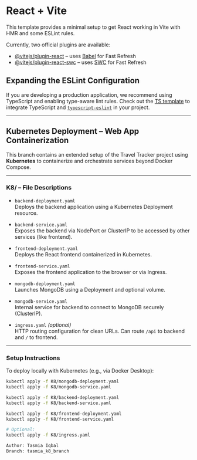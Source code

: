# React + Vite

This template provides a minimal setup to get React working in Vite with HMR and some ESLint rules.

Currently, two official plugins are available:

- [@vitejs/plugin-react](https://github.com/vitejs/vite-plugin-react/blob/main/packages/plugin-react/README.md) – uses [Babel](https://babeljs.io/) for Fast Refresh
- [@vitejs/plugin-react-swc](https://github.com/vitejs/vite-plugin-react/blob/main/packages/plugin-react-swc/README.md) – uses [SWC](https://swc.rs/) for Fast Refresh

## Expanding the ESLint Configuration

If you are developing a production application, we recommend using TypeScript and enabling type-aware lint rules. Check out the [TS template](https://github.com/vitejs/vite/tree/main/packages/create-vite/template-react-ts) to integrate TypeScript and [`typescript-eslint`](https://typescript-eslint.io) in your project.

---

## Kubernetes Deployment – Web App Containerization

This branch contains an extended setup of the Travel Tracker project using **Kubernetes** to containerize and orchestrate services beyond Docker Compose.

---

### K8/ – File Descriptions

- `backend-deployment.yaml`  
  Deploys the backend application using a Kubernetes Deployment resource.

- `backend-service.yaml`  
  Exposes the backend via NodePort or ClusterIP to be accessed by other services (like frontend).

- `frontend-deployment.yaml`  
  Deploys the React frontend containerized in Kubernetes.

- `frontend-service.yaml`  
  Exposes the frontend application to the browser or via Ingress.

- `mongodb-deployment.yaml`  
  Launches MongoDB using a Deployment and optional volume.

- `mongodb-service.yaml`  
  Internal service for backend to connect to MongoDB securely (ClusterIP).

- `ingress.yaml` *(optional)*  
  HTTP routing configuration for clean URLs. Can route `/api` to backend and `/` to frontend.

---

### Setup Instructions

To deploy locally with Kubernetes (e.g., via Docker Desktop):

```bash
kubectl apply -f K8/mongodb-deployment.yaml
kubectl apply -f K8/mongodb-service.yaml

kubectl apply -f K8/backend-deployment.yaml
kubectl apply -f K8/backend-service.yaml

kubectl apply -f K8/frontend-deployment.yaml
kubectl apply -f K8/frontend-service.yaml

# Optional:
kubectl apply -f K8/ingress.yaml

Author: Tasmia Iqbal
Branch: tasmia_k8_branch



